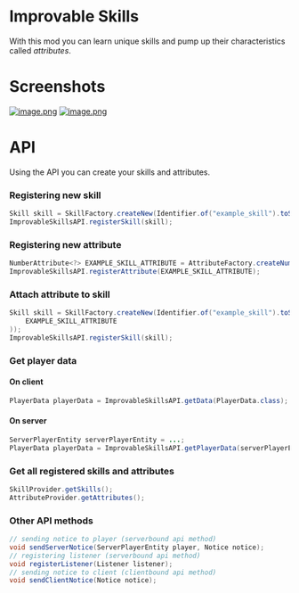 # Improvable Skills
With this mod you can learn unique skills and pump up their characteristics called *attributes*.
# Screenshots
[![image.png](https://i.postimg.cc/CK7FQqdJ/image.png)](https://postimg.cc/nssbsM4Q)
[![image.png](https://i.postimg.cc/1RBC2XzX/image.png)](https://postimg.cc/WtDwJ2gc)
# API
Using the API you can create your skills and attributes.
### Registering new skill
```java
Skill skill = SkillFactory.createNew(Identifier.of("example_skill").toString(), Identifier.of("example_skill_texture").toString(), "ExampleSkill", "ExampleSkillDescription", 15000, 10, Set.of());
ImprovableSkillsAPI.registerSkill(skill);
```
### Registering new attribute
```java
NumberAttribute<?> EXAMPLE_SKILL_ATTRIBUTE = AttributeFactory.createNumAttribute(Identifier.of("example_skill_attribute"), Text.of("ExampleSkillAttribute"), Text.of("ExampleSkillAttributeDescription"), 1000, 1, 10, 1);
ImprovableSkillsAPI.registerAttribute(EXAMPLE_SKILL_ATTRIBUTE);
```
### Attach attribute to skill
```java
Skill skill = SkillFactory.createNew(Identifier.of("example_skill").toString(), Identifier.of("example_skill_texture").toString(), "ExampleSkill", "ExampleSkillDescription", 15000, 10, Set.of(
    EXAMPLE_SKILL_ATTRIBUTE
));
ImprovableSkillsAPI.registerSkill(skill);
```
### Get player data
#### On client
```java
PlayerData playerData = ImprovableSkillsAPI.getData(PlayerData.class);
```
#### On server
```java
ServerPlayerEntity serverPlayerEntity = ...;
PlayerData playerData = ImprovableSkillsAPI.getPlayerData(serverPlayerEntity);
```
### Get all registered skills and attributes
```java
SkillProvider.getSkills();
AttributeProvider.getAttributes();
```
### Other API methods
```java
// sending notice to player (serverbound api method)
void sendServerNotice(ServerPlayerEntity player, Notice notice);
// registering listener (serverbound api method)
void registerListener(Listener listener);
// sending notice to client (clientbound api method)
void sendClientNotice(Notice notice);
```
